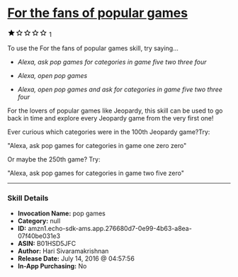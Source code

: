 # [For the fans of popular games](http://alexa.amazon.com/#skills/amzn1.echo-sdk-ams.app.276680d7-0e99-4b63-a8ea-07f40be031e3)
![1 stars](../../images/ic_star_black_18dp_1x.png)![1 stars](../../images/ic_star_border_black_18dp_1x.png)![1 stars](../../images/ic_star_border_black_18dp_1x.png)![1 stars](../../images/ic_star_border_black_18dp_1x.png)![1 stars](../../images/ic_star_border_black_18dp_1x.png) 1

To use the For the fans of popular games skill, try saying...

* *Alexa, ask pop games for categories in game five two three four*

* *Alexa, open pop games*

* *Alexa, open pop games and ask for categories in game five two three four*

For the lovers of popular games like Jeopardy, this skill can be used to go back in time and explore every Jeopardy game from the very first one!

Ever curious which categories were in the 100th Jeopardy game?Try:

"Alexa, ask pop games for categories in game one zero zero"

Or maybe the 250th game? Try:

"Alexa, ask pop games for categories in game two five zero"

***

### Skill Details

* **Invocation Name:** pop games
* **Category:** null
* **ID:** amzn1.echo-sdk-ams.app.276680d7-0e99-4b63-a8ea-07f40be031e3
* **ASIN:** B01HSD5JFC
* **Author:** Hari Sivaramakrishnan
* **Release Date:** July 14, 2016 @ 04:57:56
* **In-App Purchasing:** No

